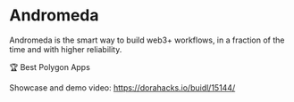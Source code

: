 # Andromeda

Andromeda is the smart way to build web3+ workflows, in a fraction of the time and with higher reliability.

🏆 Best Polygon Apps

Showcase and demo video: https://dorahacks.io/buidl/15144/
